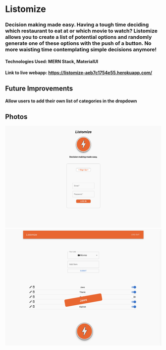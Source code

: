 # Listomize

### Decision making made easy. Having a tough time deciding which restaurant to eat at or which movie to watch? Listomize allows you to create a list of potential options and randomly generate one of these options with the push of a button. No more waisting time contemplating simple decisions anymore!

#### Technologies Used: MERN Stack, MaterialUI

#### Link to live webapp: https://listomize-aeb7c1754e55.herokuapp.com/

## Future Improvements 
#### Allow users to add their own list of categories in the dropdown

## Photos
![Listomize Login](./public/images/listomize-login.png)
![Listomize Home](./public/images/listomize.png)
